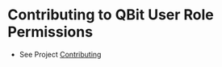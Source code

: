 # Contributing to QBit User Role Permissions

* See Project [Contributing](https://github.com/Kingsrook/qqq/blob/develop/CONTRIBUTING.md)

